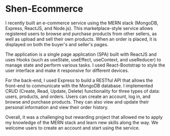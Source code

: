 # Shen-Ecommerce

I recently built an e-commerce service using the MERN stack (MongoDB, Express, ReactJS, and Node.js). This marketplace-style service allows registered users to browse and purchase products from other sellers, as well as upload and sell their own products. When an order is placed, it is displayed on both the buyer's and seller's pages.

The application is a single page application (SPA) built with ReactJS and uses Hooks (such as useState, useEffect, useContext, and useReducer) to manage state and perform various tasks. I used React-Bootstrap to style the user interface and make it responsive for different devices.

For the back-end, I used Express to build a RESTful API that allows the front-end to communicate with the MongoDB database. I implemented CRUD (Create, Read, Update, Delete) functionality for three types of data: users, products, and orders. Users can create an account, log in, and browse and purchase products. They can also view and update their personal information and view their order history.

Overall, it was a challenging but rewarding project that allowed me to apply my knowledge of the MERN stack and learn new skills along the way. We welcome users to create an account and start using the service.


